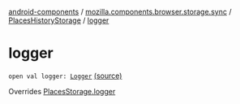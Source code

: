 [android-components](../../index.md) / [mozilla.components.browser.storage.sync](../index.md) / [PlacesHistoryStorage](index.md) / [logger](./logger.md)

# logger

`open val logger: `[`Logger`](../../mozilla.components.support.base.log.logger/-logger/index.md) [(source)](https://github.com/mozilla-mobile/android-components/blob/master/components/browser/storage-sync/src/main/java/mozilla/components/browser/storage/sync/PlacesHistoryStorage.kt#L40)

Overrides [PlacesStorage.logger](../-places-storage/logger.md)

